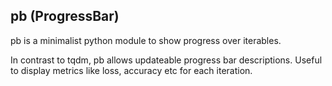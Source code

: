 ## pb (ProgressBar)

pb is a minimalist python module to show progress over iterables.

In contrast to tqdm, pb allows updateable progress bar descriptions.
Useful to display metrics like loss, accuracy etc for each iteration.